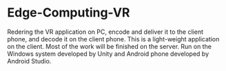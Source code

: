 # Edge-Computing-VR
Redering the VR application on PC, encode and deliver it to the client phone, and decode it on the client phone. 
This is a light-weight application on the client. Most of the work will be finished on the server. 
Run on the Windows system developed by Unity and Android phone developed by Android Studio. 
